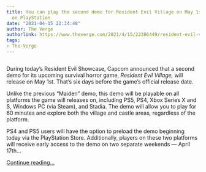 ```yaml
---
title: You can play the second demo for Resident Evil Village on May 1st, or earlier
  on PlayStation
date: "2021-04-15 22:34:48"
author: The Verge
authorlink: https://www.theverge.com/2021/4/15/22386449/resident-evil-village
tags:
- The-Verge
---
```

<figure>
      <img alt="" src="https://cdn.vox-cdn.com/thumbor/SNP-bpbztMheYeU1Yj60Fw0Q2vg=/100x0:1180x720/1310x873/cdn.vox-cdn.com/uploads/chorus_image/image/69133843/re_village_jan21_screens_creature_01_1611268587718.0.jpg" />
    </figure>

  <p id="yr8voq">During today’s Resident Evil Showcase, Capcom announced that a second demo for its upcoming survival horror game, <em>Resident Evil Village,</em> will release on May 1st. That’s six days before the game’s official release date.</p>
<p id="u8iFxg">Unlike the previous “Maiden” demo, this demo will be playable on all platforms the game will releases on, including PS5, PS4, Xbox Series X and S, Windows PC (via Steam), and Stadia. The demo will allow you to play for 60 minutes and explore both the village and castle areas, regardless of the platform. </p>
<p id="gI1rIi">PS4 and PS5 users will have the option to preload the demo beginning today via the PlayStation Store. Additionally, players on these two platforms will receive early access to the demo on two separate weekends — April 17th...</p>
  <p>
    <a href="https://www.theverge.com/2021/4/15/22386449/resident-evil-village">Continue reading&hellip;</a>
  </p>